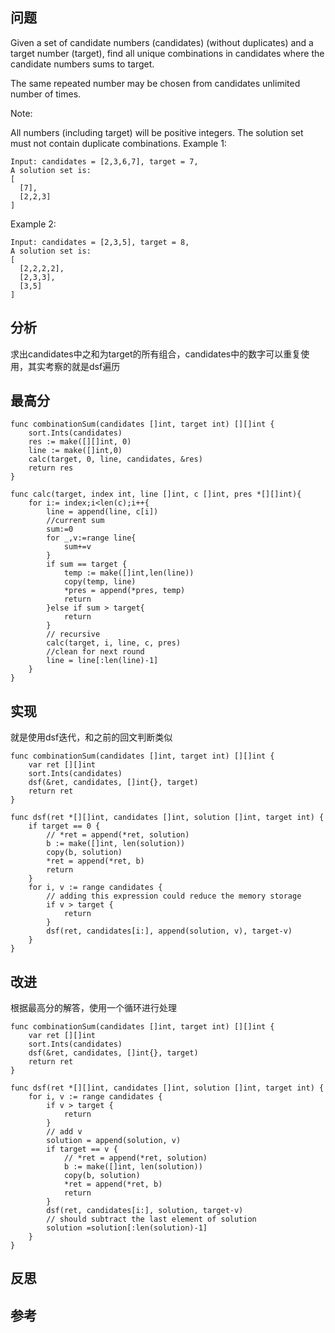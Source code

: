 ## 问题
Given a set of candidate numbers (candidates) (without duplicates) and a target number (target), find all unique combinations in candidates where the candidate numbers sums to target.

The same repeated number may be chosen from candidates unlimited number of times.

Note:

All numbers (including target) will be positive integers.
The solution set must not contain duplicate combinations.
Example 1:
```
Input: candidates = [2,3,6,7], target = 7,
A solution set is:
[
  [7],
  [2,2,3]
]
```

Example 2:
```
Input: candidates = [2,3,5], target = 8,
A solution set is:
[
  [2,2,2,2],
  [2,3,3],
  [3,5]
]
```

## 分析
求出candidates中之和为target的所有组合，candidates中的数字可以重复使用，其实考察的就是dsf遍历

## 最高分
```golang
func combinationSum(candidates []int, target int) [][]int {
    sort.Ints(candidates)
    res := make([][]int, 0)
    line := make([]int,0)
    calc(target, 0, line, candidates, &res)
    return res
}

func calc(target, index int, line []int, c []int, pres *[][]int){
    for i:= index;i<len(c);i++{
        line = append(line, c[i])
        //current sum
        sum:=0
        for _,v:=range line{
            sum+=v
        }
        if sum == target {
            temp := make([]int,len(line))
            copy(temp, line)
            *pres = append(*pres, temp)
            return
        }else if sum > target{
            return
        }
        // recursive
        calc(target, i, line, c, pres)
        //clean for next round
        line = line[:len(line)-1]
    }
}
```


## 实现
就是使用dsf迭代，和之前的回文判断类似
```golang
func combinationSum(candidates []int, target int) [][]int {
    var ret [][]int
    sort.Ints(candidates)
    dsf(&ret, candidates, []int{}, target)
    return ret
}

func dsf(ret *[][]int, candidates []int, solution []int, target int) {
    if target == 0 {
        // *ret = append(*ret, solution)
        b := make([]int, len(solution))
        copy(b, solution)
        *ret = append(*ret, b)
        return
    }
    for i, v := range candidates {
        // adding this expression could reduce the memory storage
        if v > target {
            return
        }
        dsf(ret, candidates[i:], append(solution, v), target-v)
    }
}
```

## 改进
根据最高分的解答，使用一个循环进行处理
```golang
func combinationSum(candidates []int, target int) [][]int {
    var ret [][]int
    sort.Ints(candidates)
    dsf(&ret, candidates, []int{}, target)
    return ret
}

func dsf(ret *[][]int, candidates []int, solution []int, target int) {
    for i, v := range candidates {
        if v > target {
            return
        }
        // add v
        solution = append(solution, v)
        if target == v {
            // *ret = append(*ret, solution)
            b := make([]int, len(solution))
            copy(b, solution)
            *ret = append(*ret, b)
            return
        }
        dsf(ret, candidates[i:], solution, target-v)
        // should subtract the last element of solution
        solution =solution[:len(solution)-1]
    }
}
```

## 反思

## 参考
